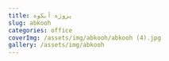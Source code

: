 ```yaml
---
title: پروژه آبکوه
slug: abkooh
categories: office
coverImg: /assets/img/abkooh/abkooh (4).jpg
gallery: /assets/img/abkooh
---
```

